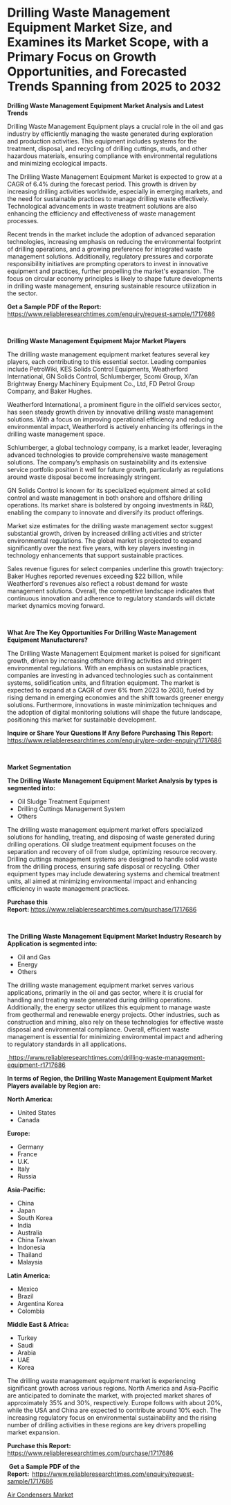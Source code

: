 <p><h1>Drilling Waste Management Equipment Market Size, and Examines its Market Scope, with a Primary Focus on Growth Opportunities, and Forecasted Trends Spanning from 2025 to 2032</h1></p><p><strong>Drilling Waste Management Equipment Market Analysis and Latest Trends</strong></p>
<p><p>Drilling Waste Management Equipment plays a crucial role in the oil and gas industry by efficiently managing the waste generated during exploration and production activities. This equipment includes systems for the treatment, disposal, and recycling of drilling cuttings, muds, and other hazardous materials, ensuring compliance with environmental regulations and minimizing ecological impacts.</p><p>The Drilling Waste Management Equipment Market is expected to grow at a CAGR of 6.4% during the forecast period. This growth is driven by increasing drilling activities worldwide, especially in emerging markets, and the need for sustainable practices to manage drilling waste effectively. Technological advancements in waste treatment solutions are also enhancing the efficiency and effectiveness of waste management processes.</p><p>Recent trends in the market include the adoption of advanced separation technologies, increasing emphasis on reducing the environmental footprint of drilling operations, and a growing preference for integrated waste management solutions. Additionally, regulatory pressures and corporate responsibility initiatives are prompting operators to invest in innovative equipment and practices, further propelling the market's expansion. The focus on circular economy principles is likely to shape future developments in drilling waste management, ensuring sustainable resource utilization in the sector.</p></p>
<p><strong>Get a Sample PDF of the Report:&nbsp;</strong> <a href="https://www.reliableresearchtimes.com/enquiry/request-sample/1717686?utm_campaign=2123&utm_medium=2&utm_source=Github&utm_content=ia&utm_term=18022025&utm_id=drilling-waste-management-equipment">https://www.reliableresearchtimes.com/enquiry/request-sample/1717686</a></p>
<p>&nbsp;</p>
<p><strong>Drilling Waste Management Equipment Major Market Players</strong></p>
<p><p>The drilling waste management equipment market features several key players, each contributing to this essential sector. Leading companies include PetroWiki, KES Solids Control Equipments, Weatherford International, GN Solids Control, Schlumberger, Scomi Group, Xi’an Brightway Energy Machinery Equipment Co., Ltd, FD Petrol Group Company, and Baker Hughes. </p><p>Weatherford International, a prominent figure in the oilfield services sector, has seen steady growth driven by innovative drilling waste management solutions. With a focus on improving operational efficiency and reducing environmental impact, Weatherford is actively enhancing its offerings in the drilling waste management space.</p><p>Schlumberger, a global technology company, is a market leader, leveraging advanced technologies to provide comprehensive waste management solutions. The company’s emphasis on sustainability and its extensive service portfolio position it well for future growth, particularly as regulations around waste disposal become increasingly stringent.</p><p>GN Solids Control is known for its specialized equipment aimed at solid control and waste management in both onshore and offshore drilling operations. Its market share is bolstered by ongoing investments in R&D, enabling the company to innovate and diversify its product offerings.</p><p>Market size estimates for the drilling waste management sector suggest substantial growth, driven by increased drilling activities and stricter environmental regulations. The global market is projected to expand significantly over the next five years, with key players investing in technology enhancements that support sustainable practices. </p><p>Sales revenue figures for select companies underline this growth trajectory: Baker Hughes reported revenues exceeding $22 billion, while Weatherford's revenues also reflect a robust demand for waste management solutions. Overall, the competitive landscape indicates that continuous innovation and adherence to regulatory standards will dictate market dynamics moving forward.</p></p>
<p>&nbsp;</p>
<p><strong>What Are The Key Opportunities For Drilling Waste Management Equipment Manufacturers?</strong></p>
<p><p>The Drilling Waste Management Equipment market is poised for significant growth, driven by increasing offshore drilling activities and stringent environmental regulations. With an emphasis on sustainable practices, companies are investing in advanced technologies such as containment systems, solidification units, and filtration equipment. The market is expected to expand at a CAGR of over 6% from 2023 to 2030, fueled by rising demand in emerging economies and the shift towards greener energy solutions. Furthermore, innovations in waste minimization techniques and the adoption of digital monitoring solutions will shape the future landscape, positioning this market for sustainable development.</p></p>
<p><strong>Inquire or Share Your Questions If Any Before Purchasing This Report:</strong> <a href="https://www.reliableresearchtimes.com/enquiry/pre-order-enquiry/1717686?utm_campaign=2123&utm_medium=2&utm_source=Github&utm_content=ia&utm_term=18022025&utm_id=drilling-waste-management-equipment">https://www.reliableresearchtimes.com/enquiry/pre-order-enquiry/1717686</a></p>
<p>&nbsp;</p>
<p><strong>Market Segmentation</strong></p>
<p><strong>The Drilling Waste Management Equipment Market Analysis by types is segmented into:</strong></p>
<p><ul><li>Oil Sludge Treatment Equipment</li><li>Drilling Cuttings Management System</li><li>Others</li></ul></p>
<p><p>The drilling waste management equipment market offers specialized solutions for handling, treating, and disposing of waste generated during drilling operations. Oil sludge treatment equipment focuses on the separation and recovery of oil from sludge, optimizing resource recovery. Drilling cuttings management systems are designed to handle solid waste from the drilling process, ensuring safe disposal or recycling. Other equipment types may include dewatering systems and chemical treatment units, all aimed at minimizing environmental impact and enhancing efficiency in waste management practices.</p></p>
<p><strong>Purchase this Report:&nbsp;</strong><a href="https://www.reliableresearchtimes.com/purchase/1717686?utm_campaign=2123&utm_medium=2&utm_source=Github&utm_content=ia&utm_term=18022025&utm_id=drilling-waste-management-equipment">https://www.reliableresearchtimes.com/purchase/1717686</a></p>
<p>&nbsp;</p>
<p><strong>The Drilling Waste Management Equipment Market Industry Research by Application is segmented into:</strong></p>
<p><ul><li>Oil and Gas</li><li>Energy</li><li>Others</li></ul></p>
<p><p>The drilling waste management equipment market serves various applications, primarily in the oil and gas sector, where it is crucial for handling and treating waste generated during drilling operations. Additionally, the energy sector utilizes this equipment to manage waste from geothermal and renewable energy projects. Other industries, such as construction and mining, also rely on these technologies for effective waste disposal and environmental compliance. Overall, efficient waste management is essential for minimizing environmental impact and adhering to regulatory standards in all applications.</p></p>
<p><a href="https://www.reliableresearchtimes.com/drilling-waste-management-equipment-r1717686?utm_campaign=2123&utm_medium=2&utm_source=Github&utm_content=ia&utm_term=18022025&utm_id=drilling-waste-management-equipment">&nbsp;https://www.reliableresearchtimes.com/drilling-waste-management-equipment-r1717686</a></p>
<p><strong>In terms of Region, the Drilling Waste Management Equipment Market Players available by Region are:</strong></p>
<p>
    <p> <strong> North America: </strong>
        <ul>
            <li>United States</li>
            <li>Canada</li>
        </ul>
        </p> 
    <p> <strong> Europe: </strong>
        <ul>
            <li>Germany</li>
            <li>France</li>
            <li>U.K.</li>
            <li>Italy</li>
            <li>Russia</li>
        </ul>
        </p> 
    <p> <strong> Asia-Pacific: </strong>
        <ul>
            <li>China</li>
            <li>Japan</li>
            <li>South Korea</li>
            <li>India</li>
            <li>Australia</li>
            <li>China Taiwan</li>
            <li>Indonesia</li>
            <li>Thailand</li>
            <li>Malaysia</li>
        </ul>
        </p> 
    <p> <strong> Latin America: </strong>
        <ul>
            <li>Mexico</li>
            <li>Brazil</li>
            <li>Argentina Korea</li>
            <li>Colombia</li>
        </ul>
        </p> 
    <p> <strong> Middle East & Africa: </strong>
        <ul>
            <li>Turkey</li>
            <li>Saudi</li>
            <li>Arabia</li>
            <li>UAE</li>
            <li>Korea</li>
        </ul>
    </p>
    </p>
<p><p>The drilling waste management equipment market is experiencing significant growth across various regions. North America and Asia-Pacific are anticipated to dominate the market, with projected market shares of approximately 35% and 30%, respectively. Europe follows with about 20%, while the USA and China are expected to contribute around 10% each. The increasing regulatory focus on environmental sustainability and the rising number of drilling activities in these regions are key drivers propelling market expansion.</p></p>
<p><strong>Purchase this Report: </strong><a href="https://www.reliableresearchtimes.com/purchase/1717686?utm_campaign=2123&utm_medium=2&utm_source=Github&utm_content=ia&utm_term=18022025&utm_id=drilling-waste-management-equipment">https://www.reliableresearchtimes.com/purchase/1717686</a></p>
<p>&nbsp;<strong>Get a Sample PDF of the Report:&nbsp;&nbsp;</strong><a href="https://www.reliableresearchtimes.com/enquiry/request-sample/1717686?utm_campaign=2123&utm_medium=2&utm_source=Github&utm_content=ia&utm_term=18022025&utm_id=drilling-waste-management-equipment">https://www.reliableresearchtimes.com/enquiry/request-sample/1717686</a></p>
<p><strong></strong></p>
<p><p><a href="https://github.com/mcfred89/Market-Research-Report-List-1/blob/main/air-condensers-market.md?utm_campaign=2123&utm_medium=2&utm_source=Github&utm_content=ia&utm_term=18022025&utm_id=drilling-waste-management-equipment">Air Condensers Market</a></p></p>